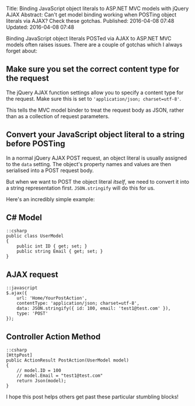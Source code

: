 Title: Binding JavaScript object literals to ASP.NET MVC models with jQuery AJAX
Abstract: Can't get model binding working when POSTing object literals via AJAX? Check these gotchas.
Published: 2016-04-08 07:48
Updated: 2016-04-08 07:48

Binding JavaScript object literals POSTed via AJAX to ASP.NET MVC models often raises issues. There are a couple of gotchas which I always forget about:

## Make sure you set the correct content type for the request

The jQuery AJAX function settings allow you to specify a content type for the request. Make sure this is set to `'application/json; charset=utf-8'`.

This tells the MVC model binder to treat the request body as JSON, rather than as a collection of request parameters.

## Convert your JavaScript object literal to a string before POSTing

In a normal jQuery AJAX POST request, an object literal is usually assigned to the `data` setting. The object's property names and values are then serialised into a POST request body.

But when we want to POST the object literal _itself_, we need to convert it into a string representation first. `JSON.stringify` will do this for us.

Here's an incredibly simple example:

## C# Model

    ::csharp
    public class UserModel
    {
        public int ID { get; set; }
        public string Email { get; set; }
    }

## AJAX request

    ::javascript
    $.ajax({
        url: 'Home/YourPostAction',
        contentType: 'application/json; charset=utf-8',
        data: JSON.stringify({ id: 100, email: 'test1@test.com' }),
        type: 'POST'
    });

## Controller Action Method

    ::csharp
    [HttpPost]
    public ActionResult PostAction(UserModel model)
    {
        // model.ID = 100
        // model.Email = "test1@test.com"
        return Json(model);
    }

I hope this post helps others get past these particular stumbling blocks!